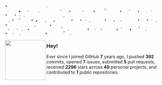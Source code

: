 ```
✵ 　　     　 　　  .
 　　　✷   · 　 . 　　　   '   ✴     ·    ✵    ˚      ✦   '   ✴     ·        *   * · .                 .
 . *  ˚  　 * ✷   .   ✫       *   * · .      *   ✧  ·       *   * · .       +            ,      ✦
 ·   · .  ✦              ˚  .        +  ·  ✧      ✵ '   ★   ˚  .        +  ·  .           +       ˚  .
```

<img align="left" src="https://user-images.githubusercontent.com/16024979/164560590-ff6597ae-1b20-409f-9930-6ce8d8155135.gif" width="130">

### Hey!

Ever since I joined GitHub **7** years ago, I pushed **392** commits, opened **7** issues, submitted **5** pull requests, received **2296** stars across **40** personal projects, and contributed to **1** public repositories.

<!-- - cli: [syn](/synonym-cli), [polydown](/polydown), [etym](/etym-cli), [datamuse](/datamuse-cli), [tdk](/tdk-cli), [tureng](/turengcli), [nisanyan](/nisanyan-cli),
- tui: [subdlist](/subdlist), [eksitui](/eksitui)
- list: [awesome-blender](), [turkish-nlp-resources]()
- service: [Radyal-api](/Radyal-api), [random-repo-img](/random-repo-img)
- other: [tr-domains](/tr-domains) -->
